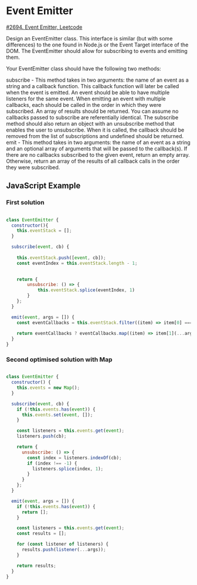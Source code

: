 # Event Emitter

[#2694. Event Emitter, Leetcode](https://leetcode.com/problems/event-emitter/description/?envType=study-plan-v2&envId=30-days-of-javascript)

Design an EventEmitter class. This interface is similar (but with some differences) to the one found in Node.js or the Event Target interface of the DOM. The EventEmitter should allow for subscribing to events and emitting them.

Your EventEmitter class should have the following two methods:

subscribe - This method takes in two arguments: the name of an event as a string and a callback function. This callback function will later be called when the event is emitted.
An event should be able to have multiple listeners for the same event. When emitting an event with multiple callbacks, each should be called in the order in which they were subscribed. An array of results should be returned. You can assume no callbacks passed to subscribe are referentially identical.
The subscribe method should also return an object with an unsubscribe method that enables the user to unsubscribe. When it is called, the callback should be removed from the list of subscriptions and undefined should be returned.
emit - This method takes in two arguments: the name of an event as a string and an optional array of arguments that will be passed to the callback(s). If there are no callbacks subscribed to the given event, return an empty array. Otherwise, return an array of the results of all callback calls in the order they were subscribed.

## JavaScript Example

### First solution
```javascript

class EventEmitter {
  constructor(){
    this.eventStack = [];
  }

  subscribe(event, cb) {   
    
    this.eventStack.push([event, cb]);
    const eventIndex = this.eventStack.length - 1;
   

    return {
        unsubscribe: () => {
            this.eventStack.splice(eventIndex, 1)
        }
    };
  }

  emit(event, args = []) {
    const eventCallbacks = this.eventStack.filter((item) => item[0] === event)
    
    return eventCallbacks ? eventCallbacks.map((item) => item[1](...args)) : []
  }
}

```

### Second optimised solution with Map
```javascript

class EventEmitter {
  constructor() {
    this.events = new Map();
  }

  subscribe(event, cb) {
    if (!this.events.has(event)) {
      this.events.set(event, []);
    }

    const listeners = this.events.get(event);
    listeners.push(cb);

    return {
      unsubscribe: () => {
        const index = listeners.indexOf(cb);
        if (index !== -1) {
          listeners.splice(index, 1);
        }
      }
    };
  }

  emit(event, args = []) {
    if (!this.events.has(event)) {
      return [];
    }

    const listeners = this.events.get(event);
    const results = [];

    for (const listener of listeners) {
      results.push(listener(...args));
    }

    return results;
  }
}
```